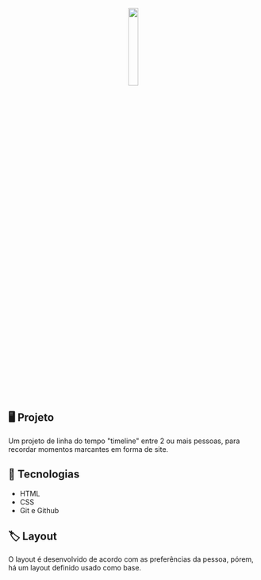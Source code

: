 <p align="center">
  <img width=20% src="https://github.com/Gabrieltr1/Us/assets/125428490/6bcbf97f-b641-4758-882c-a5a24d07569b"(https://github.com/Gabrieltr1/Us/assets/125428490/6bcbf97f-b641-4758-882c-a5a24d07569b)/>
</p>

## 🖥️ Projeto
Um projeto de linha do tempo "timeline" entre 2 ou mais pessoas, para recordar momentos marcantes em forma de site.

## 🚀 Tecnologias

- HTML
- CSS
- Git e Github

## 🏷️ Layout
O layout é desenvolvido de acordo com as preferências da pessoa, pórem, há um layout definido usado como base.

